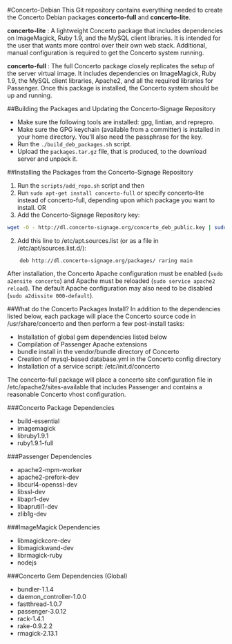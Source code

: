 #Concerto-Debian
This Git repository contains everything needed to create the Concerto Debian packages **concerto-full** and **concerto-lite**.

**concerto-lite**
: A lightweight Concerto package that includes dependencies on ImageMagick, Ruby 1.9, and the MySQL client libraries.  It is intended for the user that wants  more control over their own web stack.  Additional, manual configuration is required to get the Concerto system running.

**concerto-full**
: The full Concerto package closely replicates the setup of the server virtual image. It includes dependencies on ImageMagick, Ruby 1.9, the MySQL client libraries, Apache2, and all the required libraries for Passenger. Once this package is installed, the Concerto system should be up and running.

##Building the Packages and Updating the Concerto-Signage Repository
* Make sure the following tools are installed: gpg, lintian, and reprepro.
* Make sure the GPG keychain (available from a committer) is installed in your home directory.  You'll also need the passphrase for the key.
* Run the `./build_deb_packages.sh` script.
* Upload the `packages.tar.gz` file, that is produced, to the download server and unpack it.

##Installing the Packages from the Concerto-Signage Repository
1. Run the `scripts/add_repo.sh` script and then 
2. Run `sudo apt-get install concerto-full` or specify concerto-lite instead of concerto-full, depending upon which package you want to install.
OR  
1. Add the Concerto-Signage Repository key:

```bash
wget -O - http://dl.concerto-signage.org/concerto_deb_public.key | sudo apt-key add -
```
2. Add this line to /etc/apt.sources.list (or as a file in /etc/apt/sources.list.d/):

```
    deb http://dl.concerto-signage.org/packages/ raring main
```

After installation, the Concerto Apache configuration must be enabled (`sudo a2ensite concerto`) and Apache must be reloaded (`sudo service apache2 reload`). The default Apache configuration may also need to be disabled (`sudo a2dissite 000-default`).

##What do the Concerto Packages Install?
In addition to the dependencies listed below, each package will place the Concerto source code in /usr/share/concerto and then perform a few post-install tasks:
* Installation of global gem dependencies listed below
* Compilation of Passenger Apache extensions
* bundle install in the vendor/bundle directory of Concerto
* Creation of mysql-based database.yml in the Concerto config directory
* Installation of a service script: /etc/init.d/concerto

The concerto-full package will place a concerto site configuration file in /etc/apache2/sites-available that includes Passenger and contains a reasonable Concerto vhost configuration.

###Concerto Package Dependencies
* build-essential
* imagemagick
* libruby1.9.1
* ruby1.9.1-full

###Passenger Dependencies
* apache2-mpm-worker
* apache2-prefork-dev
* libcurl4-openssl-dev
* libssl-dev 
* libapr1-dev
* libaprutil1-dev
* zlib1g-dev

###ImageMagick Dependencies
* libmagickcore-dev
* libmagickwand-dev
* librmagick-ruby
* nodejs

###Concerto Gem Dependencies (Global)
* bundler-1.1.4
* daemon_controller-1.0.0
* fastthread-1.0.7
* passenger-3.0.12
* rack-1.4.1
* rake-0.9.2.2
* rmagick-2.13.1
